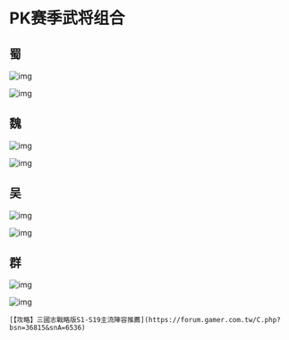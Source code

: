 # PK赛季武将组合

## 蜀

![img](images/326f4931d494871495ee5308e4169065.jpeg)

![img](images/7ddefe511d517869643f3b23b8033912.jpeg)

## 魏

![img](images/fc54ed2b06022b694ddbcffee9981617.jpeg)

![img](images/37833c49eb9ad3c5e11900c07d7e4f8b.jpeg)

## 吴

![img](images/373fe0b566f0f9a4670794a02bc64218.jpeg)

![img](images/800110e008d21ea4d8631787c88b7a55.jpeg)

## 群

![img](images/7d4d7e2ddafefa25edb32c194eb8c7e3.jpeg)

![img](images/aa2f42b887ec3b95130bcc1e384f9eb6.jpeg)

``` admonish title='出处'
[【攻略】三國志戰略版S1-S19主流陣容推薦](https://forum.gamer.com.tw/C.php?bsn=36815&snA=6536)
```

